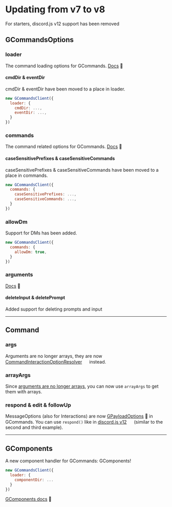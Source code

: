 # Updating from v7 to v8
For starters, discord.js v12 support has been removed

## GCommandsOptions

### loader
The command loading options for GCommands. [Docs](https://gcommands.js.org/docs/#/docs/main/dev/typedef/GCommandsOptionsLoader) 📙

#### cmdDir & eventDir
cmdDir & eventDir have been moved to a place in loader.

```javascript
new GCommandsClient({
  loader: {
    cmdDir: ...,
    eventDir: ...,
  }
})
```

### commands
The command related options for GCommands. [Docs](https://gcommands.js.org/docs/#/docs/main/dev/typedef/GCommandsOptionsCommands) 📙

#### caseSensitivePrefixes & caseSensitiveCommands
caseSensitivePrefixes & caseSensitiveCommands have been moved to a place in commands.

```javascript
new GCommandsClient({
  commands: {
    caseSensitivePrefixes: ...,
    caseSensitiveCommands: ...,
  }
})
```

### allowDm
Support for DMs has been added.

```javascript
new GCommandsClient({
  commands: {
    allowDm: true,
  }
})
```

### arguments
[Docs](https://gcommands.js.org/docs/#/docs/main/dev/typedef/GCommandsOptionsArguments) 📙

#### deleteInput & deletePrompt
Added support for deleting prompts and input

<hr>

## Command

### args
Arguments are no longer arrays, they are now [CommandInteractionOptionResolver](https://discord.js.org/#/docs/main/stable/class/CommandInteractionOptionResolver) <img src="https://i.imgur.com/3hzpeBf.png" height="15" width="15"> instead.

### arrayArgs
Since [arguments are no longer arrays](#args), you can now use `arrayArgs` to get them with arrays.

### respond & edit & followUp
MessageOptions (also for Interactions) are now [GPayloadOptions](https://gcommands.js.org/docs/#/docs/main/dev/typedef/GPayloadOptions) 📙 in GCommands. You can use `respond()` like in [discord.js v12](https://discord.js.org/#/docs/main/v12/class/TextChannel?scrollTo=send) <img src="https://i.imgur.com/3hzpeBf.png" height="15" width="15"> (similar to the second and third example).

<hr>

## GComponents
A new component handler for GCommands: GComponents!

```javascript
new GCommandsClient({
  loader: {
    componentDir: ...
  }
})
```

[GComponents docs](https://garlic-team.github.io/GComponents) 📘
